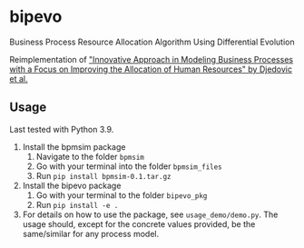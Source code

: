 # bipevo
Business Process Resource Allocation Algorithm Using Differential Evolution

Reimplementation of ["Innovative Approach in Modeling Business Processes with a Focus on Improving the Allocation of Human Resources" by Djedovic et al.](https://www.hindawi.com/journals/mpe/2018/9838560/)

## Usage

Last tested with Python 3.9.

1. Install the bpmsim package
   1. Navigate to the folder `bpmsim`
   3. Go with your terminal into the folder `bpmsim_files`
   4. Run `pip install bpmsim-0.1.tar.gz`
2. Install the bipevo package
   1. Go with your terminal to the folder `bipevo_pkg`
   2. Run `pip install -e .  `
3. For details on how to use the package, see `usage_demo/demo.py`. The usage should, except for the concrete values provided, be the same/similar for any process model.
